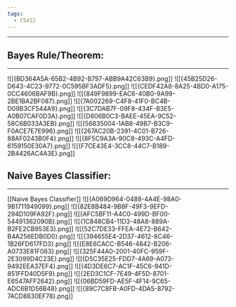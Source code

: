```yaml
---
tags:
  - CS412
---
```

---
## Bayes Rule/Theorem:
---
![[{BD364A5A-65B2-4B92-B797-ABB9A42C63B9}.png]]
![[{45B25D26-D643-4C23-9772-0C595BF3ADF5}.png]]
![[{CEDF42A8-8A25-4BD0-A175-0CC4606BAF9B}.png]]
![[{849F9899-EAC6-40B0-9A99-2BE1BA2BF087}.png]]
![[{7A002269-C4F8-41F0-BC4B-D09B3CF544A9}.png]]
![[{3C7DAB7F-09F8-434F-B3E5-A0B07CAF0D3A}.png]]
![[{D606B0C3-BAEE-45EA-9C52-58C6B033A3EB}.png]]
![[{56835004-1AB8-49B7-B3C9-F0ACE7E7E996}.png]]
![[{267AC20B-2391-4C01-B726-88AF0243B0F4}.png]]
![[{8F5C9A3A-90C8-493C-A4FD-6159150E30A7}.png]]
![[{F7CE43E4-3CC8-44C7-B189-2B4426AC4A3E}.png]]

## Naive Bayes Classifier:
---
[[Naive Bayes Classifier]]
![[{A069D964-0488-4A4E-98A0-9B1711949099}.png]]
![[{82E8B484-9B8F-49F3-9EFD-294D109FA92F}.png]]
![[{AFC5BF11-A4C0-499D-BF00-54491362090B}.png]]
![[{1C848CB4-11D3-48A8-889A-B2FE2CB953E3}.png]]
![[{52C7DE33-FFEA-4E72-B642-B4A256EDB0D0}.png]]
![[{394655E4-2D37-4612-8C46-1B26FD617FD3}.png]]
![[{E8E6CACC-B546-4842-B206-A0733E81F083}.png]]
![[{325F44A0-2001-40FC-959F-2E3099D4C23E}.png]]
![[{D5C35E25-FDD7-4A69-A073-9492EEA37EF4}.png]]
![[{4D3DE6C7-AC1F-45C6-941D-851FFD40D5F9}.png]]
![[{2ED3C1CF-7E49-4F5D-8701-E6547AFF2642}.png]]
![[{06BD59FD-AE5F-4F14-9C65-ADC6B1D56B48}.png]]
![[{89C7C8FB-A0FD-4DA5-8792-7ACD8830EF78}.png]]

